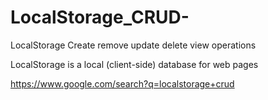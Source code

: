 # LocalStorage_CRUD-
LocalStorage Create  remove update delete view operations

LocalStorage is a local (client-side) database for web pages 

https://www.google.com/search?q=localstorage+crud
